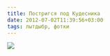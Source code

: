 ```yaml
---
title: Постригся под Кудесника
date: 2012-07-02T11:39:56+03:00
tags: лытдыбр, фотки
---
```


![](http://c358655.r55.cf1.rackcdn.com/newhair.jpg)